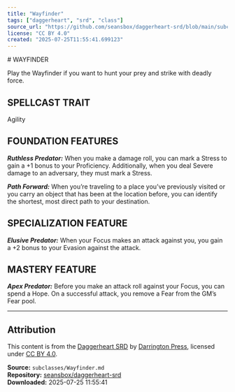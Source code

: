 ```yaml
---
title: "Wayfinder"
tags: ["daggerheart", "srd", "class"]
source_url: "https://github.com/seansbox/daggerheart-srd/blob/main/subclasses/Wayfinder.md"
license: "CC BY 4.0"
created: "2025-07-25T11:55:41.699123"
---
```


﻿# WAYFINDER

Play the Wayfinder if you want to hunt your prey and strike with deadly force.

## SPELLCAST TRAIT

Agility

## FOUNDATION FEATURES

***Ruthless Predator:*** When you make a damage roll, you can mark a Stress to gain a +1 bonus to your Proficiency. Additionally, when you deal Severe damage to an adversary, they must mark a Stress.

***Path Forward:*** When you’re traveling to a place you’ve previously visited or you carry an object that has been at the location before, you can identify the shortest, most direct path to your destination.

## SPECIALIZATION FEATURE

***Elusive Predator:*** When your Focus makes an attack against you, you gain a +2 bonus to your Evasion against the attack.

## MASTERY FEATURE

***Apex Predator:*** Before you make an attack roll against your Focus, you can spend a Hope. On a successful attack, you remove a Fear from the GM’s Fear pool.

---

## Attribution

This content is from the [Daggerheart SRD](https://github.com/seansbox/daggerheart-srd/blob/main/subclasses/Wayfinder.md) by [Darrington Press](https://darringtonpress.com/), licensed under [CC BY 4.0](https://creativecommons.org/licenses/by/4.0/).

**Source:** `subclasses/Wayfinder.md`  
**Repository:** [seansbox/daggerheart-srd](https://github.com/seansbox/daggerheart-srd)  
**Downloaded:** 2025-07-25 11:55:41


